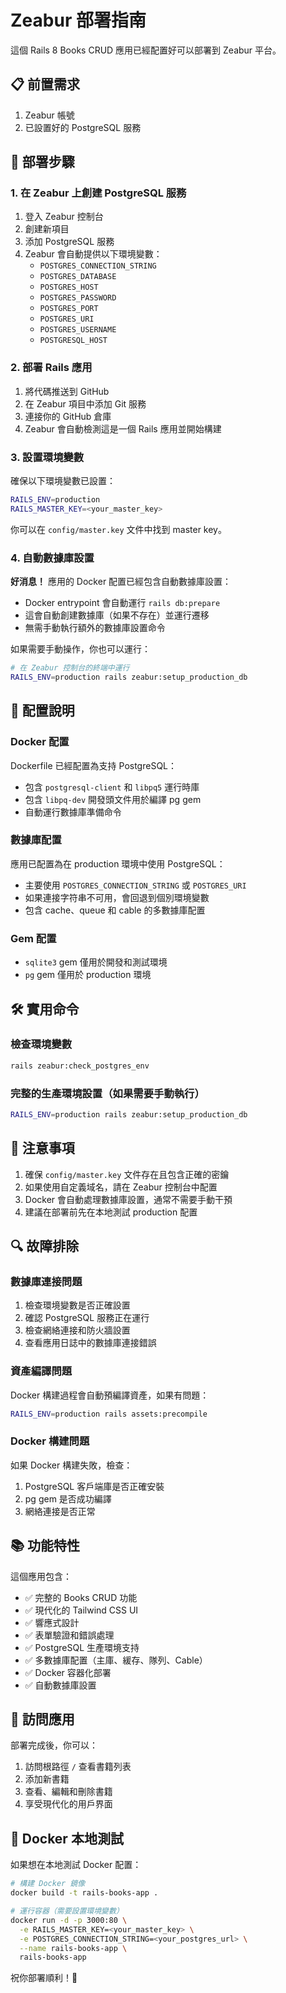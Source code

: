 # Zeabur 部署指南

這個 Rails 8 Books CRUD 應用已經配置好可以部署到 Zeabur 平台。

## 📋 前置需求

1. Zeabur 帳號
2. 已設置好的 PostgreSQL 服務

## 🚀 部署步驟

### 1. 在 Zeabur 上創建 PostgreSQL 服務

1. 登入 Zeabur 控制台
2. 創建新項目
3. 添加 PostgreSQL 服務
4. Zeabur 會自動提供以下環境變數：
   - `POSTGRES_CONNECTION_STRING`
   - `POSTGRES_DATABASE`
   - `POSTGRES_HOST`
   - `POSTGRES_PASSWORD`
   - `POSTGRES_PORT`
   - `POSTGRES_URI`
   - `POSTGRES_USERNAME`
   - `POSTGRESQL_HOST`

### 2. 部署 Rails 應用

1. 將代碼推送到 GitHub
2. 在 Zeabur 項目中添加 Git 服務
3. 連接你的 GitHub 倉庫
4. Zeabur 會自動檢測這是一個 Rails 應用並開始構建

### 3. 設置環境變數

確保以下環境變數已設置：

```bash
RAILS_ENV=production
RAILS_MASTER_KEY=<your_master_key>
```

你可以在 `config/master.key` 文件中找到 master key。

### 4. 自動數據庫設置

**好消息！** 應用的 Docker 配置已經包含自動數據庫設置：

- Docker entrypoint 會自動運行 `rails db:prepare`
- 這會自動創建數據庫（如果不存在）並運行遷移
- 無需手動執行額外的數據庫設置命令

如果需要手動操作，你也可以運行：

```bash
# 在 Zeabur 控制台的終端中運行
RAILS_ENV=production rails zeabur:setup_production_db
```

## 🔧 配置說明

### Docker 配置

Dockerfile 已經配置為支持 PostgreSQL：

- 包含 `postgresql-client` 和 `libpq5` 運行時庫
- 包含 `libpq-dev` 開發頭文件用於編譯 pg gem
- 自動運行數據庫準備命令

### 數據庫配置

應用已配置為在 production 環境中使用 PostgreSQL：

- 主要使用 `POSTGRES_CONNECTION_STRING` 或 `POSTGRES_URI`
- 如果連接字符串不可用，會回退到個別環境變數
- 包含 cache、queue 和 cable 的多數據庫配置

### Gem 配置

- `sqlite3` gem 僅用於開發和測試環境
- `pg` gem 僅用於 production 環境

## 🛠️ 實用命令

### 檢查環境變數

```bash
rails zeabur:check_postgres_env
```

### 完整的生產環境設置（如果需要手動執行）

```bash
RAILS_ENV=production rails zeabur:setup_production_db
```

## 📝 注意事項

1. 確保 `config/master.key` 文件存在且包含正確的密鑰
2. 如果使用自定義域名，請在 Zeabur 控制台中配置
3. Docker 會自動處理數據庫設置，通常不需要手動干預
4. 建議在部署前先在本地測試 production 配置

## 🔍 故障排除

### 數據庫連接問題

1. 檢查環境變數是否正確設置
2. 確認 PostgreSQL 服務正在運行
3. 檢查網絡連接和防火牆設置
4. 查看應用日誌中的數據庫連接錯誤

### 資產編譯問題

Docker 構建過程會自動預編譯資產，如果有問題：

```bash
RAILS_ENV=production rails assets:precompile
```

### Docker 構建問題

如果 Docker 構建失敗，檢查：

1. PostgreSQL 客戶端庫是否正確安裝
2. pg gem 是否成功編譯
3. 網絡連接是否正常

## 📚 功能特性

這個應用包含：

- ✅ 完整的 Books CRUD 功能
- ✅ 現代化的 Tailwind CSS UI
- ✅ 響應式設計
- ✅ 表單驗證和錯誤處理
- ✅ PostgreSQL 生產環境支持
- ✅ 多數據庫配置（主庫、緩存、隊列、Cable）
- ✅ Docker 容器化部署
- ✅ 自動數據庫設置

## 🎯 訪問應用

部署完成後，你可以：

1. 訪問根路徑 `/` 查看書籍列表
2. 添加新書籍
3. 查看、編輯和刪除書籍
4. 享受現代化的用戶界面

## 🐳 Docker 本地測試

如果想在本地測試 Docker 配置：

```bash
# 構建 Docker 鏡像
docker build -t rails-books-app .

# 運行容器（需要設置環境變數）
docker run -d -p 3000:80 \
  -e RAILS_MASTER_KEY=<your_master_key> \
  -e POSTGRES_CONNECTION_STRING=<your_postgres_url> \
  --name rails-books-app \
  rails-books-app
```

祝你部署順利！🚀 
